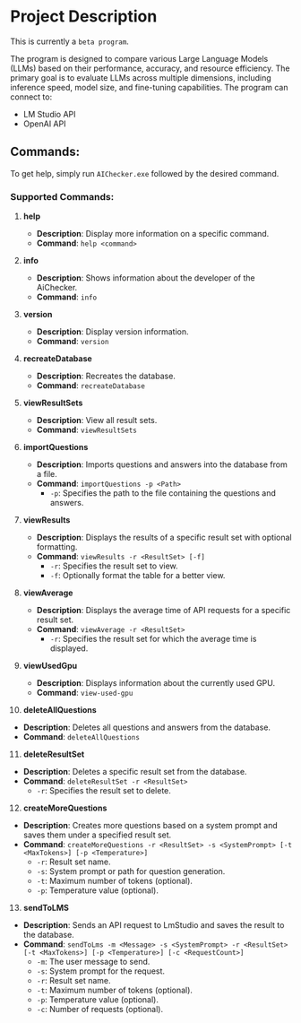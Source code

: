 # Project Description

This is currently a `beta program`.

The program is designed to compare various Large Language Models (LLMs) based on their performance, accuracy, and resource efficiency. The primary goal is to evaluate LLMs across multiple dimensions, including inference speed, model size, and fine-tuning capabilities. The program can connect to:

- LM Studio API
- OpenAI API

## Commands:

To get help, simply run `AIChecker.exe` followed by the desired command.

### Supported Commands:

1. **help**

   - **Description**: Display more information on a specific command.
   - **Command**: `help <command>`

2. **info**

   - **Description**: Shows information about the developer of the AiChecker.
   - **Command**: `info`

3. **version**

   - **Description**: Display version information.
   - **Command**: `version`

4. **recreateDatabase**

   - **Description**: Recreates the database.
   - **Command**: `recreateDatabase`

5. **viewResultSets**

   - **Description**: View all result sets.
   - **Command**: `viewResultSets`

6. **importQuestions**

   - **Description**: Imports questions and answers into the database from a file.
   - **Command**: `importQuestions -p <Path>`
     - `-p`: Specifies the path to the file containing the questions and answers.

7. **viewResults**

   - **Description**: Displays the results of a specific result set with optional formatting.
   - **Command**: `viewResults -r <ResultSet> [-f]`
     - `-r`: Specifies the result set to view.
     - `-f`: Optionally format the table for a better view.

8. **viewAverage**

   - **Description**: Displays the average time of API requests for a specific result set.
   - **Command**: `viewAverage -r <ResultSet>`
     - `-r`: Specifies the result set for which the average time is displayed.

9. **viewUsedGpu**

   - **Description**: Displays information about the currently used GPU.
   - **Command**: `view-used-gpu`

10. **deleteAllQuestions**

- **Description**: Deletes all questions and answers from the database.
- **Command**: `deleteAllQuestions`

11. **deleteResultSet**

- **Description**: Deletes a specific result set from the database.
- **Command**: `deleteResultSet -r <ResultSet>`
  - `-r`: Specifies the result set to delete.

12. **createMoreQuestions**

- **Description**: Creates more questions based on a system prompt and saves them under a specified result set.
- **Command**: `createMoreQuestions -r <ResultSet> -s <SystemPrompt> [-t <MaxTokens>] [-p <Temperature>]`
  - `-r`: Result set name.
  - `-s`: System prompt or path for question generation.
  - `-t`: Maximum number of tokens (optional).
  - `-p`: Temperature value (optional).

13. **sendToLMS**

- **Description**: Sends an API request to LmStudio and saves the result to the database.
- **Command**: `sendToLms -m <Message> -s <SystemPrompt> -r <ResultSet> [-t <MaxTokens>] [-p <Temperature>] [-c <RequestCount>]`
  - `-m`: The user message to send.
  - `-s`: System prompt for the request.
  - `-r`: Result set name.
  - `-t`: Maximum number of tokens (optional).
  - `-p`: Temperature value (optional).
  - `-c`: Number of requests (optional).
